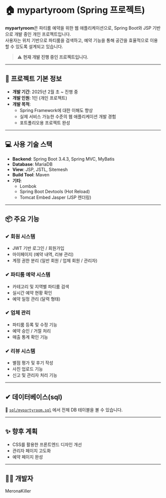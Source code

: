 # 🏠 mypartyroom (Spring 프로젝트)

**mypartyroom**은 파티룸 예약을 위한 웹 애플리케이션으로, Spring Boot와 JSP 기반으로 개발 중인 개인 프로젝트입니다.  
사용자는 위치 기반으로 파티룸을 검색하고, 예약 기능을 통해 공간을 효율적으로 이용할 수 있도록 설계되고 있습니다.

> ⚠ **현재 개발 진행 중인 프로젝트입니다.**

---

## 📌 프로젝트 기본 정보

- **개발 기간**: 2025년 2월 초 ~ 진행 중
- **개발 인원**: 1인 (개인 프로젝트)
- **개발 목적**:
  - Spring Framework에 대한 이해도 향상
  - 실제 서비스 가능한 수준의 웹 애플리케이션 개발 경험
  - 포트폴리오용 프로젝트 완성

---

## 💻 사용 기술 스택

- **Backend**: Spring Boot 3.4.3, Spring MVC, MyBatis
- **Database**: MariaDB
- **View**: JSP, JSTL, Sitemesh
- **Build Tool**: Maven
- **기타**:
  - Lombok
  - Spring Boot Devtools (Hot Reload)
  - Tomcat Embed Jasper (JSP 렌더링)

---

## 📦 주요 기능

### ✔ 회원 시스템
- JWT 기반 로그인 / 회원가입
- 마이페이지 (예약 내역, 리뷰 관리)
- 계정 권한 분리 (일반 회원 / 업체 회원 / 관리자)

### ✔ 파티룸 예약 시스템
- 카테고리 및 지역별 파티룸 검색
- 실시간 예약 현황 확인
- 예약 일정 관리 (달력 형태)

### ✔ 업체 관리
- 파티룸 등록 및 수정 기능
- 예약 승인 / 거절 처리
- 매출 통계 확인 기능

### ✔ 리뷰 시스템
- 별점 평가 및 후기 작성
- 사진 업로드 기능
- 신고 및 관리자 처리 기능

---
## ✔ 데이터베이스(sql)

📁 [`sql/mypartyroom.sql`](./sql/mypartyroom.sql) 에서 전체 DB 테이블을 볼 수 있습니다.

---

## ✨ 향후 계획
- CSS를 활용한 프론트엔드 디자인 개선
- 관리자 페이지 고도화
- 예약 페이지 완성
  
---

## 🙋‍♀️ 개발자
MeronaKiller

